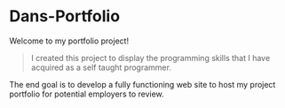 # Dans-Portfolio

Welcome to my portfolio project!

> I created this project to display the programming skills that I have acquired as a self taught programmer.

The end goal is to develop a fully functioning web site to host my project portfolio for potential employers to review.
